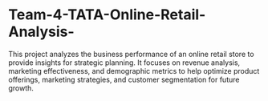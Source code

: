 # Team-4-TATA-Online-Retail-Analysis-
 This project analyzes the business performance of an online retail store to provide insights for strategic planning. It focuses on revenue analysis, marketing effectiveness, and demographic metrics to help optimize product offerings, marketing strategies, and customer segmentation for future growth.
